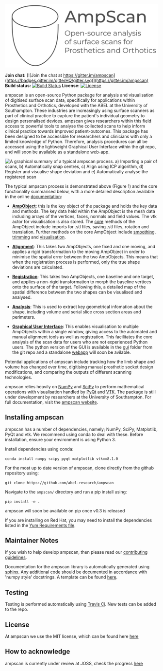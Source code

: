 ![ampscanlogo](docs/ampscan_header.svg)

**Join chat:** [![Join the chat at https://gitter.im/ampscan](https://badges.gitter.im/gitterHQ/gitter.svg)](https://gitter.im/ampscan)
**Build status:** [![Build Status](https://travis-ci.org/abel-research/ampscan.svg?branch=master)](https://travis-ci.org/abel-research/ampscan)
**License:** [![License](https://img.shields.io/github/license/abel-research/ampscan)](../master/LICENSE)

ampscan is an open-source Python package for analysis and visualisation of digitised surface scan data, specifically for applications within Prosthetics and Orthotics, developed with the ABEL at the University of Southampton. These industries are increasingly using surface scanners as part of clinical practice to capture the patient's individual geometry to design personalised devices. ampscan gives researchers within this field access to powerful tools to analyse the collected scans to help inform clinical practice towards improved patient-outcomes. This package has been designed to be accessible for researchers and clinicians with only a limited knowledge of Python. Therefore, analysis procedures can all be accessed using the lightweight Graphical User Interface within the git repo, and will soon be available as a standalone [web-app](https://github.com/abel-research/ampscan_webapp).

![A graphical summary of a typical ampscan process. a) Importing a pair of scans, b) Automatically snap centres, c) Align using ICP algorithm, d) Register and visualise shape deviation and e) Automatically analyse the registered scan](../master/joss/AmpScan_Overview.png)

The typical ampscan process is demonstrated above (Figure 1) and the core functionality summarised below, with a more detailed description available in the online [documentation](https://ampscan.readthedocs.io/en/latest/):

- **[AmpObject](https://ampscan.readthedocs.io/en/latest/source/core.html)**: this is the key object of the package and holds the key data and methods. The key data held within the AmpObject is the mesh data including arrays of the vertices, faces, normals and field values. The vtk actor for visualisation is also stored. The [core](https://ampscan.readthedocs.io/en/latest/source/core.html) methods of the AmpObject include imports for .stl files, saving .stl files, rotation and translation. Further methods on the core AmpObject include [smoothing](https://ampscan.readthedocs.io/en/latest/source/smooth.html), [trimming](https://ampscan.readthedocs.io/en/latest/source/trim.html) and [visualisation](https://ampscan.readthedocs.io/en/latest/source/ampVis.html). 

- **[Alignment](https://ampscan.readthedocs.io/en/latest/source/align.html)**: This takes two AmpObjects, one fixed and one moving, and applies a rigid transformation to the moving AmpObject in order to minimise the spatial error between the two AmpObjects. This means that when the registration process is performed, only the true shape deviations are calculated.  

- **[Registration](https://ampscan.readthedocs.io/en/latest/source/registration.html)**: This takes two AmpObjects, one baseline and one target, and applies a non-rigid transformation to morph the baseline vertices onto the surface of the target. Following this, a detailed map of the spatial difference between the two shapes can be visualised and analysed. 

- **[Analysis](https://ampscan.readthedocs.io/en/latest/source/analyse.html)**: This is used to extract key geometrical infomation about the shape, including volume and serial slice cross section areas and perimeters. 

- **[Graphical User Interface](../master/gui/ampscanGUI.py)**: This enables visualisation to multiple AmpObjects within a single window, giving access to the automated and manual alignment tools as well as registration. This facilitates the core analysis of the scan data for users who are not experienced Python users. The python version of the GUI is available in the [gui](https://github.com/abel-research/ampscan/tree/master/gui) folder from the git repo and a standalone [webapp](https://github.com/abel-research/ampscan_webapp) will soon be avilable. 

Potential applications of ampscan include tracking how the limb shape and volume has changed over time, digitising manual prosthetic socket design modifications, and comparing the outputs of different scanning technologies. 

ampscan relies heavily on [NumPy](http://www.numpy.org/) and [SciPy](https://www.scipy.org/) to perform mathematical operations with visualisation handled by [PyQt](https://riverbankcomputing.com/software/pyqt/intro) and [VTK](https://www.vtk.org/). The package is still under development by researchers at the University of Southampton. For full documentation, visit the [ampscan website](https://ampscan.readthedocs.io/en/latest/).

Installing ampscan
-------------------

ampscan has a number of dependencies, namely; NumPy, SciPy, Matplotlib, PyQt and vtk. We recommend using 
conda to deal with these. Before installation, ensure your environment is using Python 3. 

Install dependencies using conda:

``conda install numpy scipy pyqt matplotlib vtk==8.1.0``

For the most up to date version of ampscan, clone directly from the github repository using:

``git clone https://github.com/abel-research/ampscan``

Navigate to the `ampscan/` directory and run a pip install using:

``pip install -e .``

ampscan will soon be available on pip once v0.3 is released 

If you are installing on Red Hat, you may need to install the dependencies listed in the [Yum Requirements file](yum_requirements.txt).

Maintainer Notes
----------------

If you wish to help develop ampscan, then please read our [contributing guidelines](CONTRIBUTING.md).

Documentation for the ampscan library is automatically generated using 
[sphinx](http://www.sphinx-doc.org/en/master/). Any additional code should be documented in 
accordance with 'numpy style' docstrings. A template can be found 
[here](https://www.numpy.org/devdocs/docs/howto_document.html#example).

Testing
-------

Testing is performed automatically using [Travis Ci](https://travis-ci.org/abel-research/ampscan). New tests can be added to the repo. 


License
--------

At ampscan we use the MIT license, which can be found here [here](../master/LICENSE)

How to acknowledge
------------------

ampscan is currently under review at JOSS, check the progress [here](https://github.com/openjournals/joss-reviews/issues/2060)
